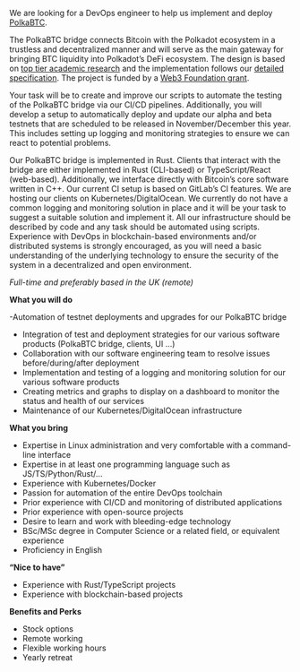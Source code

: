 
We are looking for a DevOps engineer to help us implement and deploy [PolkaBTC](https://medium.com/interlay/bitcoin-on-polkadot-proof-of-concept-for-trustless-bridge-shipped-6fb8e549bef0). 

The PolkaBTC bridge connects Bitcoin with the Polkadot ecosystem in a trustless and decentralized manner and will serve as the main gateway for bringing BTC liquidity into Polkadot’s DeFi ecosystem. The design is based on [top tier academic research](https://eprint.iacr.org/2018/643) and the implementation follows our [detailed specification](https://interlay.gitlab.io/polkabtc-spec/index.html). The project is funded by a [Web3 Foundation grant](https://web3.foundation/).

Your task will be to create and improve our scripts to automate the testing of the PolkaBTC bridge via our CI/CD pipelines. Additionally, you will develop a setup to automatically deploy and update our alpha and beta testnets that are scheduled to be released in November/December this year. This includes setting up logging and monitoring strategies to ensure we can react to potential problems.

Our PolkaBTC bridge is implemented in Rust. Clients that interact with the bridge are either implemented in Rust (CLI-based) or TypeScript/React (web-based). Additionally, we interface directly with Bitcoin’s core software written in C++. Our current CI setup is based on GitLab’s CI features. We are hosting our clients on Kubernetes/DigitalOcean. We currently do not have a common logging and monitoring solution in place and it will be your task to suggest a suitable solution and implement it. All our infrastructure should be described by code and any task should be automated using scripts. Experience with DevOps in blockchain-based environments and/or distributed systems is strongly encouraged, as you will need a basic understanding of the underlying technology to ensure the security of the system in a decentralized and open environment.

*Full-time and preferably based in the UK (remote)*


**What you will do**

-Automation of testnet deployments and upgrades for our PolkaBTC bridge
- Integration of test and deployment strategies for our various software products (PolkaBTC bridge, clients, UI …)
- Collaboration with our software engineering team to resolve issues before/during/after deployment
- Implementation and testing of a logging and monitoring solution for our various software products
- Creating metrics and graphs to display on a dashboard to monitor the status and health of our services
- Maintenance of our Kubernetes/DigitalOcean infrastructure

**What you bring**

- Expertise in Linux administration and very comfortable with a command-line interface
- Expertise in at least one programming language such as JS/TS/Python/Rust/…
- Experience with Kubernetes/Docker
- Passion for automation of the entire DevOps toolchain
- Prior experience with CI/CD and monitoring of distributed applications
- Prior experience with open-source projects
- Desire to learn and work with bleeding-edge technology
- BSc/MSc degree in Computer Science or a related field, or equivalent experience
- Proficiency in English

**“Nice to have”**

- Experience with Rust/TypeScript projects
- Experience with blockchain-based projects

**Benefits and Perks**
* Stock options
* Remote working
* Flexible working hours
* Yearly retreat